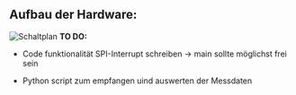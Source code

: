 ## Aufbau der Hardware:
![Schaltplan](https://github.com/LeoKnopGIT/R2R_mit_PWM/blob/main/Schaltplan%20Hybrid%20DAC%20R2R_PWM.png)
 **TO DO:**
 
 - Code funktionalität SPI-Interrupt schreiben -> main sollte möglichst frei sein

 - Python script zum empfangen uind auswerten der Messdaten